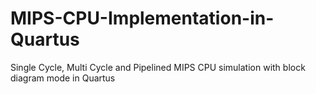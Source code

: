 # MIPS-CPU-Implementation-in-Quartus
Single Cycle, Multi Cycle and Pipelined MIPS CPU simulation with block diagram mode in Quartus

